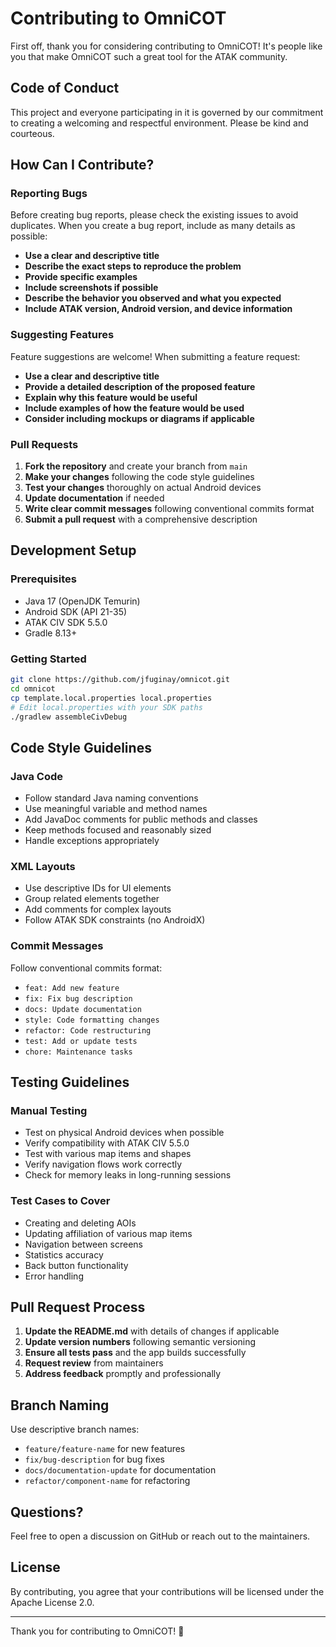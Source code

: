 # Contributing to OmniCOT

First off, thank you for considering contributing to OmniCOT! It's people like you that make OmniCOT such a great tool for the ATAK community.

## Code of Conduct

This project and everyone participating in it is governed by our commitment to creating a welcoming and respectful environment. Please be kind and courteous.

## How Can I Contribute?

### Reporting Bugs

Before creating bug reports, please check the existing issues to avoid duplicates. When you create a bug report, include as many details as possible:

- **Use a clear and descriptive title**
- **Describe the exact steps to reproduce the problem**
- **Provide specific examples**
- **Include screenshots if possible**
- **Describe the behavior you observed and what you expected**
- **Include ATAK version, Android version, and device information**

### Suggesting Features

Feature suggestions are welcome! When submitting a feature request:

- **Use a clear and descriptive title**
- **Provide a detailed description of the proposed feature**
- **Explain why this feature would be useful**
- **Include examples of how the feature would be used**
- **Consider including mockups or diagrams if applicable**

### Pull Requests

1. **Fork the repository** and create your branch from `main`
2. **Make your changes** following the code style guidelines
3. **Test your changes** thoroughly on actual Android devices
4. **Update documentation** if needed
5. **Write clear commit messages** following conventional commits format
6. **Submit a pull request** with a comprehensive description

## Development Setup

### Prerequisites
- Java 17 (OpenJDK Temurin)
- Android SDK (API 21-35)
- ATAK CIV SDK 5.5.0
- Gradle 8.13+

### Getting Started
```bash
git clone https://github.com/jfuginay/omnicot.git
cd omnicot
cp template.local.properties local.properties
# Edit local.properties with your SDK paths
./gradlew assembleCivDebug
```

## Code Style Guidelines

### Java Code
- Follow standard Java naming conventions
- Use meaningful variable and method names
- Add JavaDoc comments for public methods and classes
- Keep methods focused and reasonably sized
- Handle exceptions appropriately

### XML Layouts
- Use descriptive IDs for UI elements
- Group related elements together
- Add comments for complex layouts
- Follow ATAK SDK constraints (no AndroidX)

### Commit Messages
Follow conventional commits format:
- `feat: Add new feature`
- `fix: Fix bug description`
- `docs: Update documentation`
- `style: Code formatting changes`
- `refactor: Code restructuring`
- `test: Add or update tests`
- `chore: Maintenance tasks`

## Testing Guidelines

### Manual Testing
- Test on physical Android devices when possible
- Verify compatibility with ATAK CIV 5.5.0
- Test with various map items and shapes
- Verify navigation flows work correctly
- Check for memory leaks in long-running sessions

### Test Cases to Cover
- Creating and deleting AOIs
- Updating affiliation of various map items
- Navigation between screens
- Statistics accuracy
- Back button functionality
- Error handling

## Pull Request Process

1. **Update the README.md** with details of changes if applicable
2. **Update version numbers** following semantic versioning
3. **Ensure all tests pass** and the app builds successfully
4. **Request review** from maintainers
5. **Address feedback** promptly and professionally

## Branch Naming

Use descriptive branch names:
- `feature/feature-name` for new features
- `fix/bug-description` for bug fixes
- `docs/documentation-update` for documentation
- `refactor/component-name` for refactoring

## Questions?

Feel free to open a discussion on GitHub or reach out to the maintainers.

## License

By contributing, you agree that your contributions will be licensed under the Apache License 2.0.

---

Thank you for contributing to OmniCOT! 🎯
